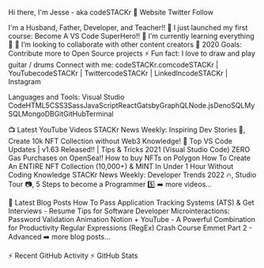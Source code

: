 Hi there, I'm Jesse - aka codeSTACKr 👋
Website Twitter Follow

I'm a Husband, Father, Developer, and Teacher!!
🔭 I just launched my first course: Become A VS Code SuperHero!!
🌱 I’m currently learning everything 🤣
👯 I’m looking to collaborate with other content creators
🥅 2020 Goals: Contribute more to Open Source projects
⚡ Fun fact: I love to draw and play guitar / drums
Connect with me:
codeSTACKr.comcodeSTACKr | YouTubecodeSTACKr | TwittercodeSTACKr | LinkedIncodeSTACKr | Instagram


Languages and Tools:
Visual Studio CodeHTML5CSS3SassJavaScriptReactGatsbyGraphQLNode.jsDenoSQLMySQLMongoDBGitGitHubTerminal



📺 Latest YouTube Videos
STACKr News Weekly: Inspiring Dev Stories 🚀, Create 10k NFT Collection without Web3 Knowledge! 🤯
Top VS Code Updates | v1.63 Released!! | Tips & Tricks 2021 (Visual Studio Code)
ZERO Gas Purchases on OpenSea!! How to buy NFTs on Polygon
How To Create An ENTIRE NFT Collection (10,000+) & MINT In Under 1 Hour Without Coding Knowledge
STACKr News Weekly: Developer Trends 2022 🔥, Studio Tour 📷, 5 Steps to become a Programmer 5️⃣
➡️ more videos...

📕 Latest Blog Posts
How To Pass Application Tracking Systems (ATS) & Get Interviews - Resume Tips for Software Developer
Microinteractions: Password Validation Animation
Notion + YouTube - A Powerful Combination for Productivity
Regular Expressions (RegEx) Crash Course
Emmet Part 2 - Advanced
➡️ more blog posts...

⚡ Recent GitHub Activity
⚡ GitHub Stats
